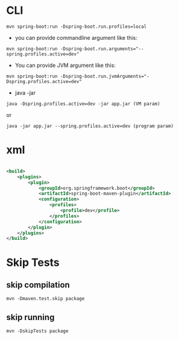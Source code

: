 # CLI

```shell
mvn spring-boot:run -Dspring-boot.run.profiles=local
```

- you can provide commandline argument like this:

```shell
mvn spring-boot:run -Dspring-boot.run.arguments="--spring.profiles.active=dev"

```

- You can provide JVM argument like this:

```shell
mvn spring-boot:run -Dspring-boot.run.jvmArguments="-Dspring.profiles.active=dev"
```

- java -jar

```shell
java -Dspring.profiles.active=dev -jar app.jar (VM param)
```

or

```shell
java -jar app.jar --spring.profiles.active=dev (program param)
```

# xml

```xml

<build>
    <plugins>
        <plugin>
            <groupId>org.springframework.boot</groupId>
            <artifactId>spring-boot-maven-plugin</artifactId>
            <configuration>
                <profiles>
                    <profile>dev</profile>
                </profiles>
            </configuration>
        </plugin>
    </plugins>
</build>
```

# Skip Tests

## skip compilation

 ```shell
mvn -Dmaven.test.skip package
```

## skip running

```shell
mvn -DskipTests package
```